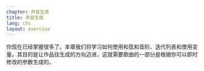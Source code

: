 ```yaml
---
chapter: 声音生成
title: 声音生成
lang: chs
layout: exercise
---
```


你现在已经掌握很多了。本章我们将学习如何使用和弦和音阶、迭代列表和使用变量。其目的是让作品往生成的方向迈进，这就需要歌曲的一部分是根据你可以即时修改的参数生成的。

